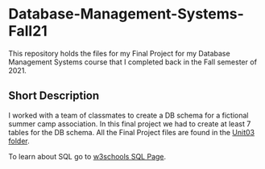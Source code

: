 # Database-Management-Systems-Fall21
This repository holds the files for my Final Project for my Database Management Systems course that I completed back in the Fall semester of 2021.

## Short Description
I worked with a team of classmates to create a DB schema for a fictional summer camp association. In this final project we had to create at least 7 tables for the DB schema.
All the Final Project files are found in the [Unit03 folder](https://github.com/Ethan-Amsden/Database-Management-Systems-Fall21/tree/main/_Final-Project/Unit03).

To learn about SQL go to [w3schools SQL Page](https://www.w3schools.com/sql/sql_ref_keywords.asp).
